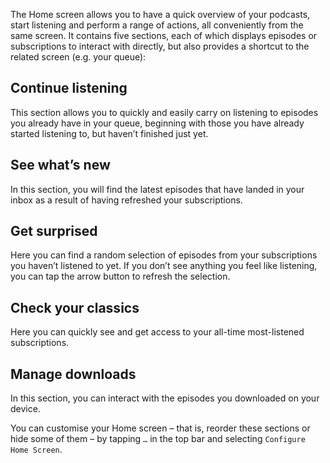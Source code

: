 The Home screen allows you to have a quick overview of your podcasts, start listening and perform a range of actions, all conveniently from the same screen. It contains five sections, each of which displays episodes or subscriptions to interact with directly, but also provides a shortcut to the related screen (e.g. your queue):

## Continue listening
This section allows you to quickly and easily carry on listening to episodes you already have in your queue, beginning with those you have already started listening to, but haven’t finished just yet.

## See what’s new
In this section, you will find the latest episodes that have landed in your inbox as a result of having refreshed your subscriptions.

## Get surprised
Here you can find a random selection of episodes from your subscriptions you haven’t listened to yet. If you don’t see anything you feel like listening, you can tap the arrow button to refresh the selection.

## Check your classics
Here you can quickly see and get access to your all-time most-listened subscriptions.

## Manage downloads
In this section, you can interact with the episodes you downloaded on your device.

You can customise your Home screen – that is, reorder these sections or hide some of them – by tapping `…` in the top bar and selecting `Configure Home Screen`.
